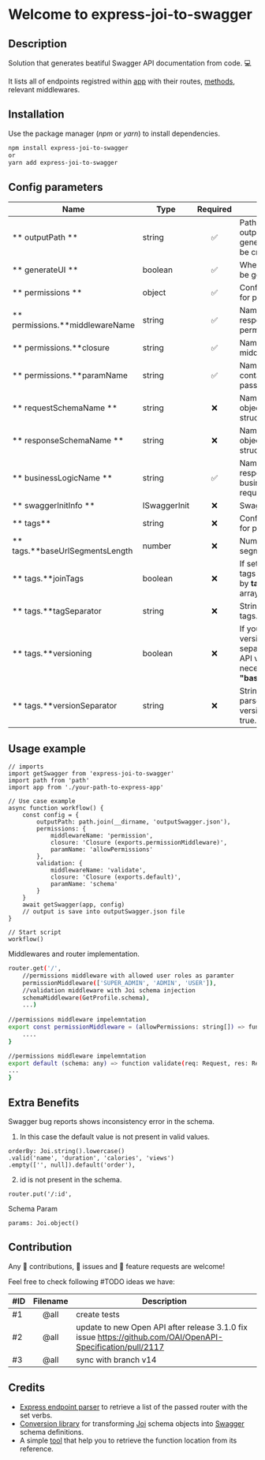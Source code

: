 # Welcome to express-joi-to-swagger

## Description
Solution that generates beatiful Swagger API documentation from code. 💻

It lists all of endpoints registred within [app](https://expressjs.com/) with their routes, [methods](https://expressjs.com/en/guide/routing.html), relevant middlewares.

## Installation

Use the package manager (*npm* or *yarn*) to install dependencies. 

```bash
npm install express-joi-to-swagger
or
yarn add express-joi-to-swagger
```

## Config parameters

| Name								| Type   		| Required 			  |Description																			  						|
| ----------------------------------|---------------|:----------------------:|---------------------------------------------------------------------------------------------------- 			|
| ** outputPath **					| string  		|  ✅  | Path to directory where output files (JSON if generateUI == false) should be created. 														                      						|
| ** generateUI **					| boolean 		|  ✅  | Whether [Swagger UI](https://swagger.io/tools/swagger-ui/) should be generated.					                                                  						|
| ** permissions **					| object  		|  ✅  | Configuration parameters for parsing permissions.
| ** permissions.**middlewareName	| string  		|  ✅  | Name of the middleware responsible for handling API permissions.													                              						|
| ** permissions.**closure			| string  		|  ✅  | Name of the permission middleware closure. 													                              						|
| ** permissions.**paramName		| string  		|  ✅  | Name of the parameter containing permissions passed to middleware.													                              						|
| ** requestSchemaName **			| string  		|  ❌  | Name of the Joi schema object defining request structure.     |
| ** responseSchemaName **			| string  		|  ❌  | Name of the Joi schema object defining response structure.     |
| ** businessLogicName **			| string  		|  ✅  | Name of the function responsible for handling business logic of the request.     |
| ** swaggerInitInfo **				| ISwaggerInit 	|  ❌  | Swagger initial information.      |
| ** tags** 						| string  		|  ❌  | Configuration parameters for parsing [tags](https://swagger.io/docs/specification/grouping-operations-with-tags/).      |
| ** tags.**baseUrlSegmentsLength 	| number  		|  ❌  | Number of base URL segments.      |
| ** tags.**joinTags 				| boolean 		|  ❌  | If set to true, array of parsed tags will be joined to string by **tagSeparator**, otherwise array of tags is returned.      |
| ** tags.**tagSeparator 			| string  		|  ❌  | String used to join parsed tags.    |
| ** tags.**versioning 				| boolean  		|  ❌  | If you are using multiple versions of API, you can separate endpoints also by API version. In this case it is necessary to define param **"baseUrlSegmentsLength"**.     |
| ** tags.**versionSeparator 		| string  		|  ❌  | String used to separate parsed tags from API version tag is versioning == true.     |


## Usage example

```
// imports
import getSwagger from 'express-joi-to-swagger'
import path from 'path'
import app from './your-path-to-express-app'

// Use case example
async function workflow() {
	const config = {
		outputPath: path.join(__dirname, 'outputSwagger.json'),
		permissions: {
			middlewareName: 'permission',
			closure: 'Closure (exports.permissionMiddleware)',
			paramName: 'allowPermissions'
		},
		validation: {
			middlewareName: 'validate',
			closure: 'Closure (exports.default)',
			paramName: 'schema'
		}
	}
	await getSwagger(app, config)
	// output is save into outputSwagger.json file
}

// Start script
workflow()
```


Middlewares and router implementation.
```bash
router.get('/',
	//permissions middleware with allowed user roles as paramter
	permissionMiddleware(['SUPER_ADMIN', 'ADMIN', 'USER']),
	//validation middleware with Joi schema injection
	schemaMiddleware(GetProfile.schema),
	...)
			
//permissions middleware impelemntation
export const permissionMiddleware = (allowPermissions: string[]) => function permission(req: Request, res: Response, next: NextFunction) {
	....
}

//permissions middleware impelemntation
export default (schema: any) => function validate(req: Request, res: Response, next: NextFunction) {
...
}
```


## Extra Benefits
Swagger bug reports shows inconsistency error in the schema.
1. In this case the default value is not present in valid values.
```
orderBy: Joi.string().lowercase()
.valid('name', 'duration', 'calories', 'views')
.empty(['', null]).default('order'),
```
2. id is not present in the schema.
```
router.put('/:id',
```
Schema Param
```
params: Joi.object()
```
## Contribution
Any 👐 contributions, 🐛 issues and 🌟 feature requests are welcome!

Feel free to check following #TODO ideas we have:


| #ID	| Filename	    | Description																				  						|
| ------|:---------------:|-------------------------------------------------------------------------------------------------------- 			|
| #1	|      @all 	| create tests														                      						|
| #2	|      @all		| update to new Open API after release 3.1.0 fix issue https://github.com/OAI/OpenAPI-Specification/pull/2117								                                                  						|
| #3	|      @all  	| sync with branch v14 													                              						|


## Credits
*  [Express endpoint parser](https://github.com/AlbertoFdzM/express-list-endpoints) to retrieve a list of the passed router with the set verbs. 
*  [Conversion library](https://github.com/Twipped/joi-to-swagger#readme) for transforming [Joi](https://www.npmjs.com/package/joi) schema objects into [Swagger](https://swagger.io/) schema definitions.
*  A simple [tool](https://github.com/midrissi/func-loc) that help you to retrieve the function location from its reference.

